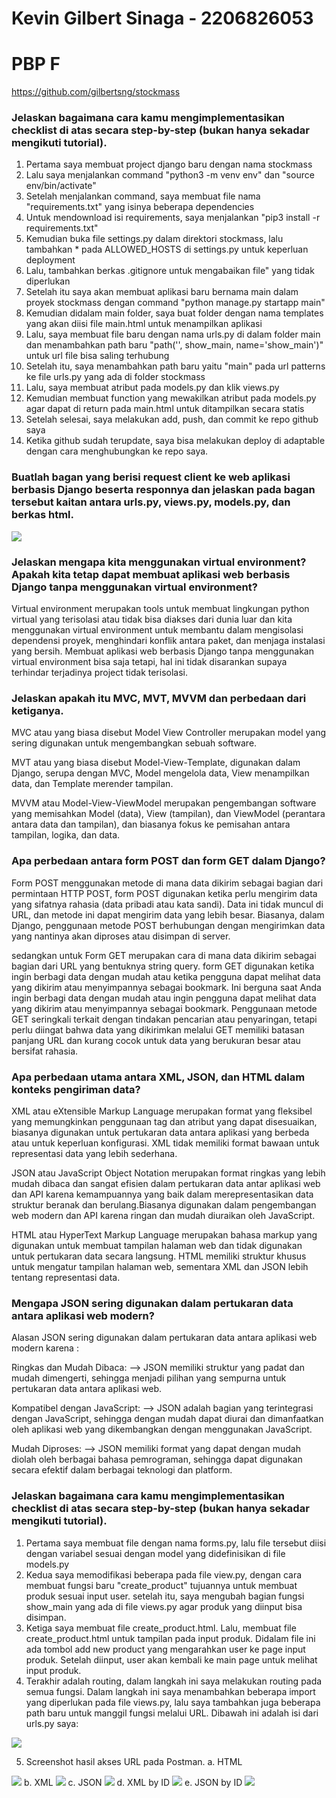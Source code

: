 # Kevin Gilbert Sinaga - 2206826053
# PBP F
https://github.com/gilbertsng/stockmass

### Jelaskan bagaimana cara kamu mengimplementasikan checklist di atas secara step-by-step (bukan hanya sekadar mengikuti tutorial).
1. Pertama saya membuat project django baru dengan nama stockmass
2. Lalu saya menjalankan command "python3 -m venv env" dan "source env/bin/activate"
3. Setelah menjalankan command, saya membuat file nama "requirements.txt" yang isinya beberapa dependencies
4. Untuk mendownload isi requirements, saya menjalankan "pip3 install -r requirements.txt"
5. Kemudian buka file settings.py dalam direktori stockmass, lalu tambahkan * pada ALLOWED_HOSTS di settings.py untuk keperluan deployment
6. Lalu, tambahkan berkas .gitignore untuk mengabaikan file" yang tidak diperlukan
7. Setelah itu saya akan membuat aplikasi baru bernama main dalam proyek stockmass dengan command "python manage.py startapp main"
8. Kemudian didalam main folder, saya buat folder dengan nama templates yang akan diisi file main.html untuk menampilkan aplikasi
9. Lalu, saya membuat file baru dengan nama urls.py di dalam folder main dan menambahkan path baru "path('', show_main, name='show_main')" untuk url file bisa saling terhubung
10. Setelah itu, saya menambahkan path baru yaitu "main" pada url patterns ke file urls.py yang ada di folder stockmass
11. Lalu, saya membuat atribut pada models.py dan klik views.py
12. Kemudian membuat function yang mewakilkan atribut pada models.py agar dapat di return pada main.html untuk ditampilkan secara statis
13. Setelah selesai, saya melakukan add, push, dan commit ke repo github saya
14. Ketika github sudah terupdate, saya bisa melakukan deploy di adaptable dengan cara menghubungkan ke repo saya.

### Buatlah bagan yang berisi request client ke web aplikasi berbasis Django beserta responnya dan jelaskan pada bagan tersebut kaitan antara urls.py, views.py, models.py, dan berkas html.
<img src="/Foto//foto.bagan.png">

### Jelaskan mengapa kita menggunakan virtual environment? Apakah kita tetap dapat membuat aplikasi web berbasis Django tanpa menggunakan virtual environment?
Virtual environment merupakan tools untuk membuat lingkungan python virtual yang terisolasi atau tidak bisa diakses dari dunia luar dan kita menggunakan virtual environment untuk membantu dalam mengisolasi dependensi proyek, menghindari konflik antara paket, dan menjaga instalasi yang bersih. Membuat aplikasi web berbasis Django tanpa menggunakan virtual environment bisa saja tetapi, hal ini tidak disarankan supaya terhindar terjadinya project tidak terisolasi. 

### Jelaskan apakah itu MVC, MVT, MVVM dan perbedaan dari ketiganya.
MVC atau yang biasa disebut Model View Controller merupakan model yang sering digunakan untuk mengembangkan sebuah software. 

MVT atau yang biasa disebut Model-View-Template, digunakan dalam Django, serupa dengan MVC, Model mengelola data, View menampilkan data, dan Template merender tampilan.

MVVM atau Model-View-ViewModel merupakan pengembangan software yang memisahkan Model (data), View (tampilan), dan ViewModel (perantara antara data dan tampilan), dan biasanya fokus ke pemisahan antara tampilan, logika, dan data.

### Apa perbedaan antara form POST dan form GET dalam Django?

Form POST menggunakan metode di mana data dikirim sebagai bagian dari permintaan HTTP POST, form POST digunakan ketika perlu mengirim data yang sifatnya rahasia (data pribadi atau kata sandi). Data ini tidak muncul di URL, dan metode ini dapat mengirim data yang lebih besar. Biasanya, dalam Django, penggunaan metode POST berhubungan dengan mengirimkan data yang nantinya akan diproses atau disimpan di server.

sedangkan untuk Form GET merupakan cara di mana data dikirim sebagai bagian dari URL yang bentuknya string query. form GET digunakan ketika ingin berbagi data dengan mudah atau ketika pengguna dapat melihat data yang dikirim atau menyimpannya sebagai bookmark. 
Ini berguna saat Anda ingin berbagi data dengan mudah atau ingin pengguna dapat melihat data yang dikirim atau menyimpannya sebagai bookmark. Penggunaan metode GET seringkali terkait dengan tindakan pencarian atau penyaringan, tetapi perlu diingat bahwa data yang dikirimkan melalui GET memiliki batasan panjang URL dan kurang cocok untuk data yang berukuran besar atau bersifat rahasia.

### Apa perbedaan utama antara XML, JSON, dan HTML dalam konteks pengiriman data?
XML atau eXtensible Markup Language merupakan format yang fleksibel yang memungkinkan penggunaan tag dan atribut yang dapat disesuaikan, biasanya digunakan untuk pertukaran data antara aplikasi yang berbeda atau untuk keperluan konfigurasi. XML tidak memiliki format bawaan untuk representasi data yang lebih sederhana.

JSON atau JavaScript Object Notation merupakan format ringkas yang lebih mudah dibaca dan sangat efisien dalam pertukaran data antar aplikasi web dan API karena kemampuannya yang baik dalam merepresentasikan data struktur beranak dan berulang.Biasanya digunakan dalam pengembangan web modern dan API karena ringan dan mudah diuraikan oleh JavaScript.

HTML atau HyperText Markup Language merupakan bahasa markup yang digunakan untuk membuat tampilan halaman web dan tidak digunakan untuk pertukaran data secara langsung. HTML memiliki struktur khusus untuk mengatur tampilan halaman web, sementara XML dan JSON lebih tentang representasi data.

### Mengapa JSON sering digunakan dalam pertukaran data antara aplikasi web modern?
Alasan JSON sering digunakan dalam pertukaran data antara aplikasi web modern karena :

Ringkas dan Mudah Dibaca: 
--> JSON memiliki struktur yang padat dan mudah dimengerti, sehingga menjadi pilihan yang sempurna untuk pertukaran data antara aplikasi web.

Kompatibel dengan JavaScript: 
--> JSON adalah bagian yang terintegrasi dengan JavaScript, sehingga dengan mudah dapat diurai dan dimanfaatkan oleh aplikasi web yang dikembangkan dengan menggunakan JavaScript.

Mudah Diproses: 
--> JSON memiliki format yang dapat dengan mudah diolah oleh berbagai bahasa pemrograman, sehingga dapat digunakan secara efektif dalam berbagai teknologi dan platform.

### Jelaskan bagaimana cara kamu mengimplementasikan checklist di atas secara step-by-step (bukan hanya sekadar mengikuti tutorial).
1. Pertama saya membuat file dengan nama forms.py, lalu file tersebut diisi dengan variabel sesuai dengan model yang didefinisikan di file models.py
2. Kedua saya memodifikasi beberapa pada file view.py, dengan cara membuat fungsi baru "create_product" tujuannya untuk membuat produk sesuai input user. setelah itu, saya mengubah bagian fungsi show_main yang ada di file views.py agar produk yang diinput bisa disimpan.
3. Ketiga saya membuat file create_product.html. Lalu, membuat file create_product.html untuk tampilan pada input produk. Didalam file ini ada tombol add new product yang mengarahkan user ke page input produk. Setelah diinput, user akan kembali ke main page untuk melihat input produk.
4. Terakhir adalah routing, dalam langkah ini saya melakukan routing pada semua fungsi. Dalam langkah ini saya menambahkan beberapa import yang diperlukan pada file views.py, lalu saya tambahkan juga beberapa path baru untuk manggil fungsi melalui URL. Dibawah ini adalah isi dari urls.py saya:
<img src="/Foto//urls">

5. Screenshot hasil akses URL pada Postman.
a. HTML
<img src="/Foto//foto.html.png">
b. XML
<img src="/Foto//foto.xml.png">
c. JSON
<img src="/Foto//foto.json.png">
d. XML by ID
<img src="/Foto//foto.xmlid.png">
e. JSON by ID
<img src="/Foto//foto.jsonid.png">
